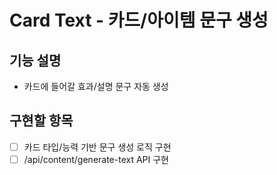 # Card Text - 카드/아이템 문구 생성

## 기능 설명
- 카드에 들어갈 효과/설명 문구 자동 생성

## 구현할 항목
- [ ] 카드 타입/능력 기반 문구 생성 로직 구현
- [ ] /api/content/generate-text API 구현